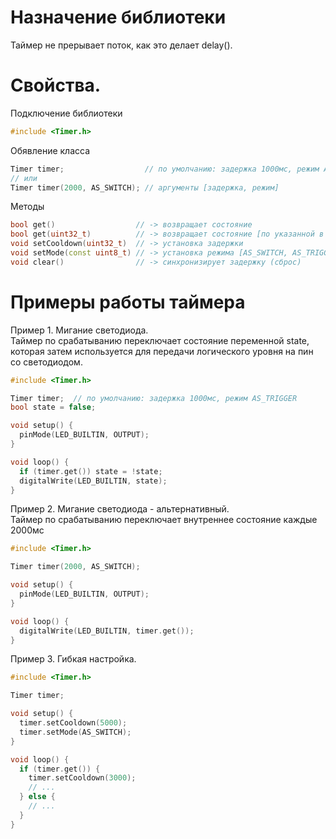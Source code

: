 # Назначение библиотеки
Таймер не прерывает поток, как это делает delay().

# Свойства.
Подключение библиотеки
```c++
#include <Timer.h>
```

Обявление класса
```c++
Timer timer;                  // по умолчанию: задержка 1000мс, режим AS_TRIGGER
// или
Timer timer(2000, AS_SWITCH); // аргументы [задержка, режим]
```

Методы
```c++
bool get()                  // -> возвращает состояние
bool get(uint32_t)          // -> возвращает состояние [по указанной в аргументе задержке]
void setCooldown(uint32_t)  // -> установка задержки
void setMode(const uint8_t) // -> установка режима [AS_SWITCH, AS_TRIGGER]
void clear()                // -> синхронизирует задержку (сброс)
```

# Примеры работы таймера

Пример 1. Мигание светодиода.
<br>
Таймер по срабатыванию переключает состояние переменной state, которая затем используется для передачи логического уровня на пин со светодиодом.
```c++
#include <Timer.h>

Timer timer;  // по умолчанию: задержка 1000мс, режим AS_TRIGGER
bool state = false;

void setup() {
  pinMode(LED_BUILTIN, OUTPUT);
}

void loop() {
  if (timer.get()) state = !state;
  digitalWrite(LED_BUILTIN, state);
}
```

Пример 2. Мигание светодиода - альтернативный.
<br>
Таймер по срабатыванию переключает внутреннее состояние каждые 2000мс
```c++
#include <Timer.h>

Timer timer(2000, AS_SWITCH);

void setup() {
  pinMode(LED_BUILTIN, OUTPUT);
}

void loop() {
  digitalWrite(LED_BUILTIN, timer.get());
}
```

Пример 3. Гибкая настройка.
```c++
#include <Timer.h>

Timer timer;

void setup() {
  timer.setCooldown(5000);
  timer.setMode(AS_SWITCH);
}

void loop() {
  if (timer.get()) {
    timer.setCooldown(3000);
    // ...
  } else {
    // ...
  }
}
```
